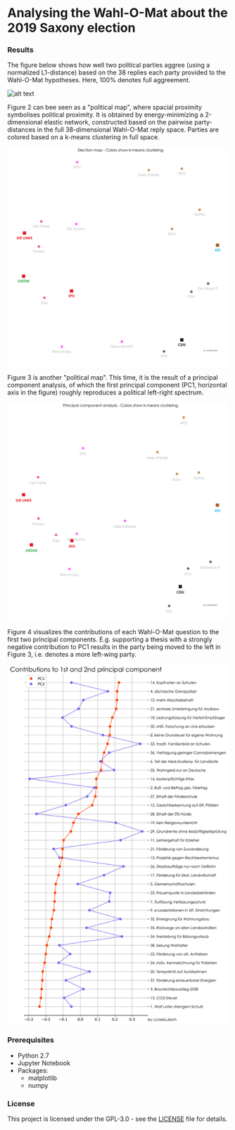 # Analysing the Wahl-O-Mat about the 2019 Saxony election

### Results

The figure below shows how well two political parties aggree (using a normalized L1-distance) based on the 38 replies each party provided to the Wahl-O-Mat hypotheses. 
Here, 100% denotes full aggreement.

![alt text](wahlomat.png "Figure 1")

Figure 2 can bee seen as a "political map", where spacial proximity symbolises political proximity. It is obtained by energy-minimizing a 2-dimensional elastic network, 
constructed based on the pairwise party-distances in the full 38-dimensional Wahl-O-Mat reply space. Parties are colored based on a k-means clustering in full space.

![alt text](2D_MDS.png "Figure 2")

Figure 3 is another "political map". This time, it is the result of a principal component analysis, of which the first principal component (PC1, horizontal axis in the figure)
roughly reproduces a political left-right spectrum.

![alt text](2D_PCA.png "Figure 3")

Figure 4 visualizes the contributions of each Wahl-O-Mat question to the first two principal components. 
E.g. supporting a thesis with a strongly negative contribution to PC1 results in the party being moved 
to the left in Figure 3, i.e. denotes a more left-wing party.

![alt text](princCont.png "Figure 4")

### Prerequisites

* Python 2.7
* Jupyter Notebook
* Packages:
    * matplotlib
    * numpy
    
### License

This project is licensed under the GPL-3.0 - see the [LICENSE](LICENSE) file for details.